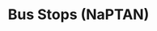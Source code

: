 ---
schema: default
title: Bus Stops (NaPTAN)
organization: Dundee City Council
notes: >-
    The NaPTAN database contains all public transport access nodes in Dundee, this includes;

    * Bus Stops
    * Train Stations
    * Airports

    These links will take you to the latest download of the Dundee City Council data from the UK dataset.  If you are interested in a national copy of the data this is available from [data.gov.uk](https://data.gov.uk/dataset/naptan).
resources:
  - name: Bus Stops (NaPTAN) CSV
  - url: >-
      http://naptan.app.dft.gov.uk/DataRequest/Naptan.ashx?format=csv&LA=640
  - format: CSV

  - name: Bus Stops (NaPTAN) CSV
  - url: >-
      https://data.dundeecity.gov.uk/dataset/6eeb5461-3493-4b89-b8f5-1216ead72fe2/resource/cdfbe9ea-1de0-462a-a1ae-8b65f58f5982/download/dundee-bus-shelters.csv
  - format: CSV

  - name: Bus Stops (NaPTAN) XML
  - url: >-
      http://naptan.app.dft.gov.uk/DataRequest/Naptan.ashx?format=xml&LA=640
  - format: XML
license: uk-ogl
category:

  - transport
maintainer: Dundee City Council
maintainer_email: someone@example.com
---